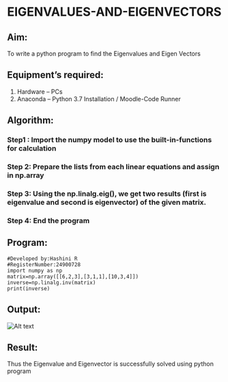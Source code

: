 # EIGENVALUES-AND-EIGENVECTORS
## Aim:
To write a python program to find the Eigenvalues and Eigen Vectors
## Equipment’s required:
1. 	Hardware – PCs
2. 	Anaconda – Python 3.7 Installation / Moodle-Code Runner
## Algorithm:
### Step1 : Import the numpy model to use the built-in-functions for calculation
### Step 2: Prepare the lists from each linear equations and assign in np.array
### Step 3: Using the np.linalg.eig(),  we get two results (first is eigenvalue and second is eigenvector) of the given matrix.
### Step 4: End the program

## Program:
```#Program to find the inverse of a matrix.
#Developed by:Hashini R 
#RegisterNumber:24900728
import numpy as np
matrix=np.array([[6,2,3],[3,1,1],[10,3,4]])
inverse=np.linalg.inv(matrix)
print(inverse)
```

## Output:
![Alt text](<Screenshot from 2024-12-06 20-33-10.png>)
## Result:
Thus the Eigenvalue and Eigenvector is successfully solved using python program
